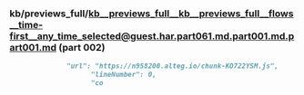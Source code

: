 ### kb/previews_full/kb__previews_full__kb__previews_full__flows__time-first__any_time_selected@guest.har.part061.md.part001.md.part001.md (part 002)

```md
              "url": "https://n958200.alteg.io/chunk-KO722YSM.js",
                    "lineNumber": 0,
                    "co
```

```
